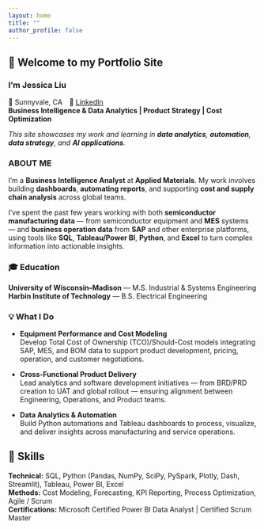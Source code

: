 ```yaml
---
layout: home
title: ""
author_profile: false
---
```


## 👋 Welcome to my Portfolio Site

### I’m **Jessica Liu**<br>
📍 Sunnyvale, CA 🔗 [LinkedIn](https://www.linkedin.com/in/xinyue-liu-018473a5/)<br>
**Business Intelligence & Data Analytics | Product Strategy | Cost Optimization** 

*This site showcases my work and learning in **data analytics**, **automation**, **data strategy**, and **AI applications**.*

### ABOUT ME

I’m a **Business Intelligence Analyst** at **Applied Materials**. My work involves building **dashboards**, **automating reports**, and supporting **cost and supply chain analysis** across global teams.

I’ve spent the past few years working with both **semiconductor manufacturing data** — from semiconductor equipment and **MES** systems — and **business operation data** from **SAP** and other enterprise platforms, using tools like **SQL**, **Tableau/Power BI**, **Python**, and **Excel** to turn complex information into actionable insights.


### 🎓 Education

**University of Wisconsin–Madison** — M.S. Industrial & Systems Engineering  
**Harbin Institute of Technology** — B.S. Electrical Engineering  

### 💡 What I Do
- **Equipment Performance and Cost Modeling**  
  Develop Total Cost of Ownership (TCO)/Should-Cost models integrating SAP, MES, and BOM data to support product development, pricing, operation, and customer negotiations.

- **Cross-Functional Product Delivery**  
  Lead analytics and software development initiatives — from BRD/PRD creation to UAT and global rollout — ensuring alignment between Engineering, Operations, and Product teams.

- **Data Analytics & Automation**  
  Build Python automations and Tableau dashboards to process, visualize, and deliver insights across manufacturing and service operations.

## 🧠 Skills

**Technical:** SQL, Python (Pandas, NumPy, SciPy, PySpark, Plotly, Dash, Streamlit), Tableau, Power BI, Excel  
**Methods:** Cost Modeling, Forecasting, KPI Reporting, Process Optimization, Agile / Scrum  
**Certifications:** Microsoft Certified Power BI Data Analyst | Certified Scrum Master  


